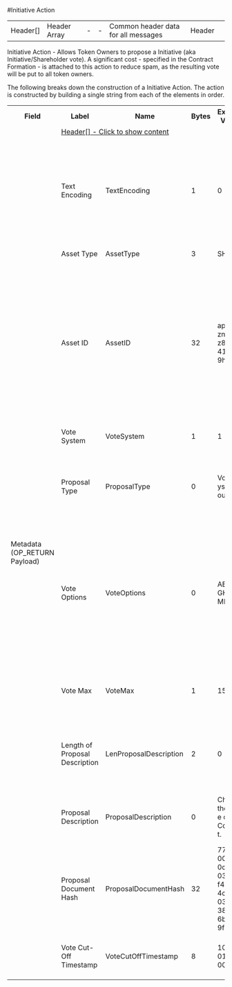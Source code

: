 
#Initiative Action

<div class="ui modal" id="header">
    <i class="close icon"></i>
    <div class="content docs-content">
        <table class="ui table">
            <tr>
                <td class="g6">Header[]</td>
                <td class="g6">Header Array</td>
                <td class="g6">-</td>
                <td class="g6">-</td>
                <td class="g6">Common header data for all messages</td>
                <td class="g6">Header</td>
                <td class="g7"></td>
            </tr>
        </table>
    </div>
</div>

Initiative Action -  Allows Token Owners to propose a Initiative (aka Initiative/Shareholder vote).  A significant cost - specified in the Contract Formation - is attached to this action to reduce spam, as the resulting vote will be put to all token owners.

The following breaks down the construction of a Initiative Action. The action is constructed by building a single string from each of the elements in order.

<div class="ritz grid-container" dir="ltr"> 
    <table class="waffle" cellspacing="0" cellpadding="0" table-layout=fixed width=100%>
         <tr style='height:19px;'>
            <th style="width:6%" class="s0">Field</th>
            <th style="width:9%" class="s1">Label</th>
            <th style="width:9%" class="s1">Name</th>
            <th style="width:2%" class="s1">Bytes</th>
            <th style="width:29%" class="s1">Example Values</th>
            <th style="width:26%" class="s1">Comments</th>
            <th style="width:5%" class="s1">Data Type</th>
            <th style="width:14%" class="s2">Amendment Restrictions</th>
        </tr>
        <tr>
            <td class="s5" rowspan="20">Metadata (OP_RETURN Payload)</td>
            <td class="g6" colspan="7"><a href="#" data-popover="header">Header[] - Click to show content</a></td>
        </tr>
        <tr>
            <td class="g10">Text Encoding</td>
            <td class="g10">TextEncoding</td>
            <td class="g10">1</td>
            <td class="g10" style="word-break:break-all">0</td>
            <td class="g10"> 0 = ASCII, 1 = UTF-8, 2 = UTF-16, 3 = Unicode.  Encoding applies to all 'text' data types. All 'string' types will always be encoded with ASCII.  Where string is selected, all fields will be ASCII.</td>
            <td class="g10">uint8</td>
            <td class="g11">Can be changed by Issuer or Operator at their discretion.</td>
        </tr>
        <tr>
            <td class="g10">Asset Type</td>
            <td class="g10">AssetType</td>
            <td class="g10">3</td>
            <td class="g10" style="word-break:break-all">SHC</td>
            <td class="g10">eg. Share, Bond, Ticket</td>
            <td class="g10">string</td>
            <td class="g11"></td>
        </tr>
        <tr>
            <td class="g10">Asset ID</td>
            <td class="g10">AssetID</td>
            <td class="g10">32</td>
            <td class="g10" style="word-break:break-all">apm2qsznhks23z8d83u41s8019hyri3i</td>
            <td class="g10">Randomly generated base58 string.  Each Asset ID should be unique.  However, an Asset ID is always linked to a Contract that is identified by the public address of the Contract wallet. The Asset Type can be the leading bytes - a convention - to make it easy to identify that it is a token by humans.</td>
            <td class="g10">string</td>
            <td class="g11"></td>
        </tr>
        <tr>
            <td class="g10">Vote System</td>
            <td class="g10">VoteSystem</td>
            <td class="g10">1</td>
            <td class="g10" style="word-break:break-all">1</td>
            <td class="g10">X for Vote System X. (1-255, 0 is not valid.)</td>
            <td class="g10">uint8</td>
            <td class="g11"></td>
        </tr>
        <tr>
            <td class="g10">Proposal Type</td>
            <td class="g10">ProposalType</td>
            <td class="g10">0</td>
            <td class="g10" style="word-break:break-all">VotingSystemCount</td>
            <td class="g10">Length 1-255 bytes. P - Proposal, otherwise the name of the subfield that is looking to be amended/modified.</td>
            <td class="g10">nvarchar8</td>
            <td class="g11"></td>
        </tr>
        <tr>
            <td class="g10">Vote Options</td>
            <td class="g10">VoteOptions</td>
            <td class="g10">0</td>
            <td class="g10" style="word-break:break-all">ABCDEFGHIJKLMNO</td>
            <td class="g10">Length 1-255 bytes. 0 is not valid. Each byte allows for a different vote option.  Typical votes will likely be multiple choice or Y/N. Vote instances are identified by the Tx-ID. AB000000000 would be chosen for Y/N (binary) type votes.</td>
            <td class="g10">nvarchar8</td>
            <td class="g11"></td>
        </tr>
        <tr>
            <td class="g10">Vote Max</td>
            <td class="g10">VoteMax</td>
            <td class="g10">1</td>
            <td class="g10" style="word-break:break-all">15</td>
            <td class="g10">Range: 1-X. How many selections can a voter make in a Ballot Cast.  1 is selected for Y/N (binary)</td>
            <td class="g10">uint8</td>
            <td class="g11"></td>
        </tr>
        <tr>
            <td class="g10">Length of Proposal Description</td>
            <td class="g10">LenProposalDescription</td>
            <td class="g10">2</td>
            <td class="g10" style="word-break:break-all">0</td>
            <td class="g10">Length of Proposal Description Subfield (bytes). 0 to 65,535 bytes. 0 is valid. If 0, Proposal Document Hash is also 0.</td>
            <td class="g10">uint16</td>
            <td class="g11"></td>
        </tr>
        <tr>
            <td class="g10">Proposal Description</td>
            <td class="g10">ProposalDescription</td>
            <td class="g10">0</td>
            <td class="g10" style="word-break:break-all">Change the name of the Contract.</td>
            <td class="g10">Length 0 to 65,535 bytes. 0 is valid. If 0, Proposal Document Hash is also 0. Description of the vote</td>
            <td class="g10">nvarchar16</td>
            <td class="g11"></td>
        </tr>
        <tr>
            <td class="g10">Proposal Document Hash</td>
            <td class="g10">ProposalDocumentHash</td>
            <td class="g10">32</td>
            <td class="g10" style="word-break:break-all">77201b0094f50df309f0343e4f44dae64d0de503c91038faf2c6b039f9f18aec</td>
            <td class="g10">Hash of the proposal document to be distributed to voters</td>
            <td class="g10">sha256</td>
            <td class="g11"></td>
        </tr>
        <tr>
            <td class="g10">Vote Cut-Off Timestamp</td>
            <td class="g10">VoteCutOffTimestamp</td>
            <td class="g10">8</td>
            <td class="g10" style="word-break:break-all">10/07/2018 00:00:00</td>
            <td class="g10">Ballot casts after this timestamp will not be included. The vote has finished.</td>
            <td class="g10">time</td>
            <td class="g11"></td>
        </tr>
    </table>
</div>